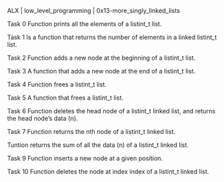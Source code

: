 ALX | low_level_programming | 0x13-more_singly_linked_lists

Task 0
Function prints all the elements of a listint_t list.

Task 1
Is  a function that returns the number of elements in a linked listint_t list.

Task 2
Function adds a new node at the beginning of a listint_t list.

Task 3
A function that adds a new node at the end of a listint_t list.

Task 4
Function frees a listint_t list.

Task 5
A function that frees a listint_t list.

Task 6
Function deletes the head node of a listint_t linked list, and returns the head node’s data (n).

Task 7
Function returns the nth node of a listint_t linked list.

Tuntion returns the sum of all the data (n) of a listint_t linked list.

Task 9
Function inserts a new node at a given position.

Task 10
Function deletes the node at index index of a listint_t linked list.
